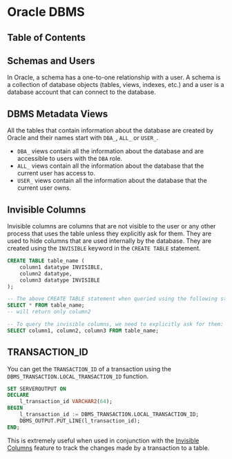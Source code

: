 <!-- omit in toc -->
# Oracle DBMS

<!-- omit in toc -->
## Table of Contents


## Schemas and Users

In Oracle, a schema has a one-to-one relationship with a user. A schema is a collection of database objects (tables, views, indexes, etc.) and a user is a database account that can connect to the database.


## DBMS Metadata Views

All the tables that contain information about the database are created by Oracle and their names start with `DBA_`, `ALL_` or `USER_`. 

- `DBA_` views contain all the information about the database and are accessible to users with the `DBA` role.
- `ALL_` views contain all the information about the database that the current user has access to.
- `USER_` views contain all the information about the database that the current user owns.

## Invisible Columns

Invisible columns are columns that are not visible to the user or any other process that uses the table unless they explicitly ask for them. They are used to hide columns that are used internally by the database. They are created using the `INVISIBLE` keyword in the `CREATE TABLE` statement.

```sql
CREATE TABLE table_name (
    column1 datatype INVISIBLE,
    column2 datatype,
    column3 datatype INVISIBLE
);
```

```sql
-- The above CREATE TABLE statement when queried using the following statement:
SELECT * FROM table_name;
-- will return only column2

-- To query the invisible columns, we need to explicitly ask for them:
SELECT column1, column2, column3 FROM table_name;
```

## TRANSACTION_ID 

You can get the `TRANSACTION_ID` of a transaction using the `DBMS_TRANSACTION.LOCAL_TRANSACTION_ID` function.

```sql
SET SERVEROUTPUT ON
DECLARE
    l_transaction_id VARCHAR2(64);
BEGIN
    l_transaction_id := DBMS_TRANSACTION.LOCAL_TRANSACTION_ID;
    DBMS_OUTPUT.PUT_LINE(l_transaction_id);
END;
```

This is extremely useful when used in conjunction with the [Invisible Columns](#invisible-columns) feature to track the changes made by a transaction to a table.